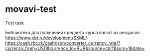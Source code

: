 # movavi-test
Test task

Библиотека для получения среднего курса валют из ресурсов
  https://www.cbr.ru/development/SXML/
  https://cash.rbc.ru/cash/json/converter_currency_rate/?currency_from=USD&currency_to=RUR&source=cbrf&sum=1&date=
